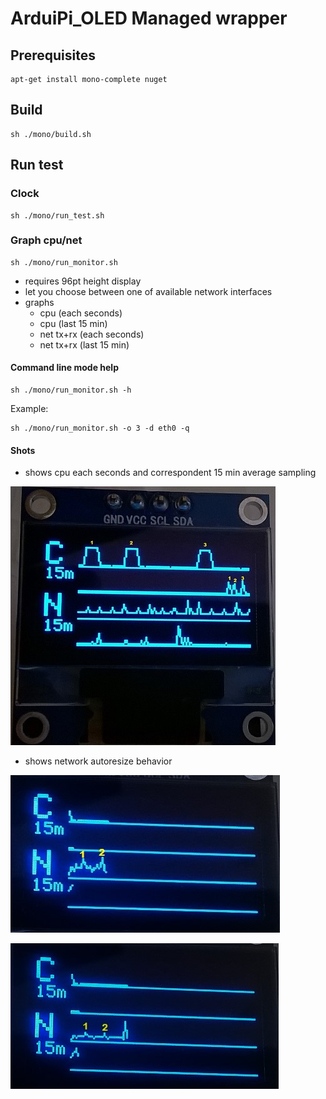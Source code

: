 # ArduiPi_OLED Managed wrapper

## Prerequisites

```
apt-get install mono-complete nuget
```

## Build

```
sh ./mono/build.sh
```

## Run test

### Clock
```
sh ./mono/run_test.sh
```
	
### Graph cpu/net
```
sh ./mono/run_monitor.sh
```
- requires 96pt height display
- let you choose between one of available network interfaces
- graphs
	- cpu (each seconds)
	- cpu (last 15 min)
	- net tx+rx (each seconds)
	- net tx+rx (last 15 min)

#### Command line mode help
```
sh ./mono/run_monitor.sh -h
```

Example:
```
sh ./mono/run_monitor.sh -o 3 -d eth0 -q
```

#### Shots
- shows cpu each seconds and correspondent 15 min average sampling
	
![cpu](./mono/sshot/cpu1s.jpg)

- shows network autoresize behavior

![net1](./mono/sshot/net1.jpg)

![net1](./mono/sshot/net2.jpg)
